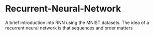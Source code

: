 # Recurrent-Neural-Network
A brief introduction into RNN using the MNIST datasets. The idea of a recurrent neural network is that sequences and order matters
